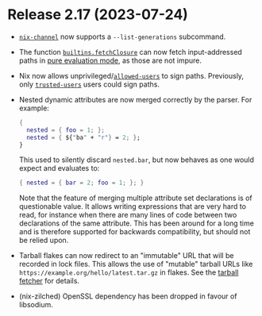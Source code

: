 # Release 2.17 (2023-07-24)

* [`nix-channel`](../command-ref/nix-channel.md) now supports a `--list-generations` subcommand.

* The function [`builtins.fetchClosure`](../language/builtins.md#builtins-fetchClosure) can now fetch input-addressed paths in [pure evaluation mode](../command-ref/conf-file.md#conf-pure-eval), as those are not impure.

* Nix now allows unprivileged/[`allowed-users`](../command-ref/conf-file.md#conf-allowed-users) to sign paths.
  Previously, only [`trusted-users`](../command-ref/conf-file.md#conf-trusted-users) users could sign paths.

* Nested dynamic attributes are now merged correctly by the parser. For example:

  ```nix
  {
    nested = { foo = 1; };
    nested = { ${"ba" + "r"} = 2; };
  }
  ```

  This used to silently discard `nested.bar`, but now behaves as one would expect and evaluates to:

  ```nix
  { nested = { bar = 2; foo = 1; }; }
  ```

  Note that the feature of merging multiple attribute set declarations is of questionable value.
  It allows writing expressions that are very hard to read, for instance when there are many lines of code between two declarations of the same attribute.
  This has been around for a long time and is therefore supported for backwards compatibility, but should not be relied upon.

* Tarball flakes can now redirect to an "immutable" URL that will be recorded in lock files. This allows the use of "mutable" tarball URLs like `https://example.org/hello/latest.tar.gz` in flakes. See the [tarball fetcher](../protocols/tarball-fetcher.md) for details.

* (nix-zilched) OpenSSL dependency has been dropped in favour of libsodium.

